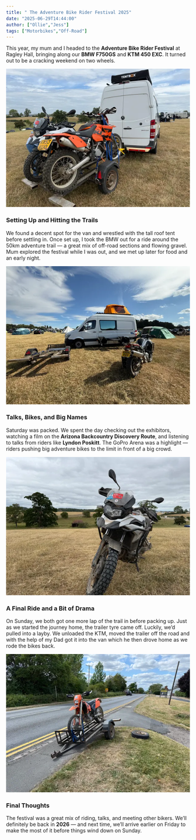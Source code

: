 ```yaml
---
title: " The Adventure Bike Rider Festival 2025"
date: "2025-06-29T14:44:00"
author: ["Ollie","Jess"]
tags: ["Motorbikes","Off-Road"]
---
```

This year, my mum and I headed to the **Adventure Bike Rider Festival** at Ragley Hall, bringing along our **BMW F750GS** and **KTM 450 EXC**. It turned out to be a cracking weekend on two wheels.

![Uploaded image](/images/21a60290d77b64fecf5a1c1c34bae7a0c8d501353f26c5eb404e3b5b3e054212.webp)

### Setting Up and Hitting the Trails

We found a decent spot for the van and wrestled with the tall roof tent before settling in. Once set up, I took the BMW out for a ride around the 50km adventure trail — a great mix of off-road sections and flowing gravel. Mum explored the festival while I was out, and we met up later for food and an early night.

![Uploaded image](/images/6d58d1c8508e392ad5cfcf9466d15b13d33c61d5c646b537401b9ffd5ab790cd.webp)

### Talks, Bikes, and Big Names

Saturday was packed. We spent the day checking out the exhibitors, watching a film on the **Arizona Backcountry Discovery Route**, and listening to talks from riders like **Lyndon Poskitt**. The GoPro Arena was a highlight — riders pushing big adventure bikes to the limit in front of a big crowd.

![Uploaded image](/images/ef70498011b569afca08736f920ae4de062b7d3bc68588b9d304022ecec4ce81.webp)

### A Final Ride and a Bit of Drama

On Sunday, we both got one more lap of the trail in before packing up. Just as we started the journey home, the trailer tyre came off. Luckily, we’d pulled into a layby. We unloaded the KTM, moved the trailer off the road and with the help of my Dad got it into the van which he then drove home as we rode the bikes back.

![Uploaded image](/images/e1707bb539296c10bbeaeaf3f09bad1f7692fc554f8e2aba41a6f77ea604c789.webp)

### Final Thoughts

The festival was a great mix of riding, talks, and meeting other bikers. We’ll definitely be back in **2026** — and next time, we’ll arrive earlier on Friday to make the most of it before things wind down on Sunday.